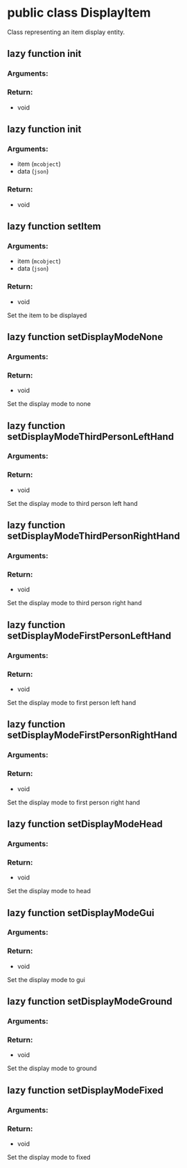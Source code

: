 # public class DisplayItem
Class representing an item display entity.

## lazy function __init__
### Arguments:

### Return:
- void




## lazy function __init__
### Arguments:
- item (`mcobject`)
- data (`json`)
### Return:
- void




## lazy function setItem
### Arguments:
- item (`mcobject`)
- data (`json`)
### Return:
- void


Set the item to be displayed

## lazy function setDisplayModeNone
### Arguments:

### Return:
- void


Set the display mode to none

## lazy function setDisplayModeThirdPersonLeftHand
### Arguments:

### Return:
- void


Set the display mode to third person left hand

## lazy function setDisplayModeThirdPersonRightHand
### Arguments:

### Return:
- void


Set the display mode to third person right hand

## lazy function setDisplayModeFirstPersonLeftHand
### Arguments:

### Return:
- void


Set the display mode to first person left hand

## lazy function setDisplayModeFirstPersonRightHand
### Arguments:

### Return:
- void


Set the display mode to first person right hand

## lazy function setDisplayModeHead
### Arguments:

### Return:
- void


Set the display mode to head

## lazy function setDisplayModeGui
### Arguments:

### Return:
- void


Set the display mode to gui

## lazy function setDisplayModeGround
### Arguments:

### Return:
- void


Set the display mode to ground

## lazy function setDisplayModeFixed
### Arguments:

### Return:
- void


Set the display mode to fixed




